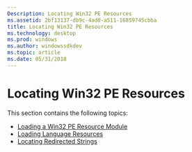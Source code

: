 ```yaml
---
Description: Locating Win32 PE Resources
ms.assetid: 2bf13137-db9c-4ad0-a511-16859745cbba
title: Locating Win32 PE Resources
ms.technology: desktop
ms.prod: windows
ms.author: windowssdkdev
ms.topic: article
ms.date: 05/31/2018
---
```


# Locating Win32 PE Resources

This section contains the following topics:

-   [Loading a Win32 PE Resource Module](loading-a-win32-pe-resource-module.md)
-   [Loading Language Resources](loading-language-resources.md)
-   [Locating Redirected Strings](locating-redirected-strings.md)

 

 



